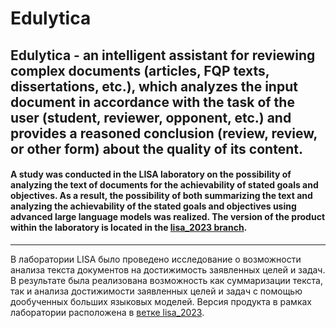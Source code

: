 # Edulytica

## Edulytica - an intelligent assistant for reviewing complex documents (articles, FQP texts, dissertations, etc.), which analyzes the input document in accordance with the task of the user (student, reviewer, opponent, etc.) and provides a reasoned conclusion (review, review, or other form) about the quality of its content.

#### A study was conducted in the LISA laboratory on the possibility of analyzing the text of documents for the achievability of stated goals and objectives. As a result, the possibility of both summarizing the text and analyzing the achievability of the stated goals and objectives using advanced large language models was realized. The version of the product within the laboratory is located in the [lisa_2023 branch](https://github.com/aimclub/Edulytica/tree/lisa_2023).

---

В лаборатории LISA было проведено исследование о возможности анализа текста документов на достижимость заявленных целей и задач. В результате была реализована возможность как суммаризации текста, так и анализа достижимости заявленных целей и задач с помощью дообученных больших языковых моделей. Версия продукта в рамках лаборатории расположена в [ветке lisa_2023](https://github.com/aimclub/Edulytica/tree/lisa_2023).
